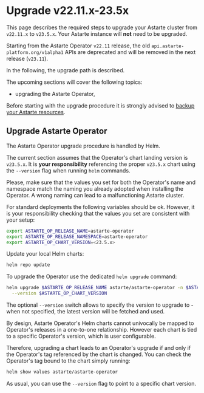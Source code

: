 # Upgrade v22.11.x-23.5x

This page describes the required steps to upgrade your Astarte cluster from `v22.11.x` to
`v23.5.x`. Your Astarte instance will **not** need to be upgraded.

Starting from the Astarte Operator `v22.11` release, the old `api.astarte-platform.org/v1alpha1`
APIs are deprecated and will be removed in the next release (`v23.11`).

In the following, the upgrade path is described.

The upcoming sections will cover the following topics:
- upgrading the Astarte Operator,

Before starting with the upgrade procedure it is strongly advised to [backup your Astarte
resources](095-advanced-operations.html#backup-your-astarte-resources).

## Upgrade Astarte Operator
The Astarte Operator upgrade procedure is handled by Helm.

The current section assumes that the Operator's chart landing version is `v23.5.x`. It is **your
responsibility** referencing the proper `v23.5.x` chart using the `--version` flag when running
`helm` commands.

Please, make sure that the values you set for both the Operator's name and namespace match the
naming you already adopted when installing the Operator. A wrong naming can lead to a malfunctioning
Astarte cluster.

For standard deployments the following variables should be ok. However, it is your responsibility
checking that the values you set are consistent with your setup:

```bash
export ASTARTE_OP_RELEASE_NAME=astarte-operator
export ASTARTE_OP_RELEASE_NAMESPACE=astarte-operator
export ASTARTE_OP_CHART_VERSION=<23.5.x>
```

Update your local Helm charts:
```bash
helm repo update
```

To upgrade the Operator use the dedicated `helm upgrade` command:
```bash
helm upgrade $ASTARTE_OP_RELEASE_NAME astarte/astarte-operator -n $ASTARTE_OP_RELEASE_NAMESPACE \
  --version $ASTARTE_OP_CHART_VERSION
```

The optional `--version` switch allows to specify the version to upgrade to - when not specified,
the latest version will be fetched and used.

By design, Astarte Operator's Helm charts cannot univocally be mapped to Operator's releases in a
one-to-one relationship. However each chart is tied to a specific Operator's version, which is user
configurable.

Therefore, upgrading a chart leads to an Operator's upgrade if and only if the Operator's tag
referenced by the chart is changed. You can check the Operator's tag bound to the chart simply
running:

```bash
helm show values astarte/astarte-operator
```

As usual, you can use the `--version` flag to point to a specific chart version.